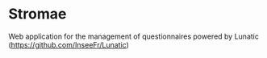 # Stromae

Web application for the management of questionnaires powered by Lunatic (https://github.com/InseeFr/Lunatic)
